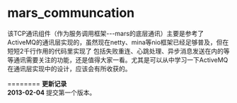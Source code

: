 mars_communcation
========
   该TCP通讯组件（作为服务调用框架---mars的底层通讯）主要是参考了ActiveMQ的通讯层实现的，虽然现在netty、mina等nio框架已经足够普及，但在短短2千行作用的代码里实现了
包括失败重连、心跳处理、异步消息发送在内的等等通讯需要关注的功能，还是值得大家一看。尤其是可以从中学习一下ActiveMQ在通讯层实现中的设计，应该会有所收获的。
   
========
<b>更新记录</b><br>
<b>2013-02-04</b> 提交第一个版本。<br>
